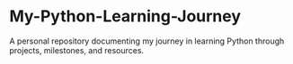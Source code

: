 # My-Python-Learning-Journey
A personal repository documenting my journey in learning Python through projects, milestones, and resources.
